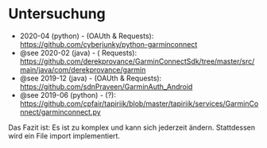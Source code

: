 # Untersuchung

* 2020-04 (python) - (OAUth & Requests): https://github.com/cyberjunky/python-garminconnect
* @see 2020-02 (java)      -     ( Requests): https://github.com/derekprovance/GarminConnectSdk/tree/master/src/main/java/com/derekprovance/garmin 
* @see 2019-12 (java) - (OAUth & Requests): https://github.com/sdnPraveen/GarminAuth_Android
* @see 2019-06 (python) -                (?): https://github.com/cpfair/tapiriik/blob/master/tapiriik/services/GarminConnect/garminconnect.py

Das Fazit ist: Es ist zu komplex und kann sich jederzeit ändern. Stattdessen wird ein File import implementiert.